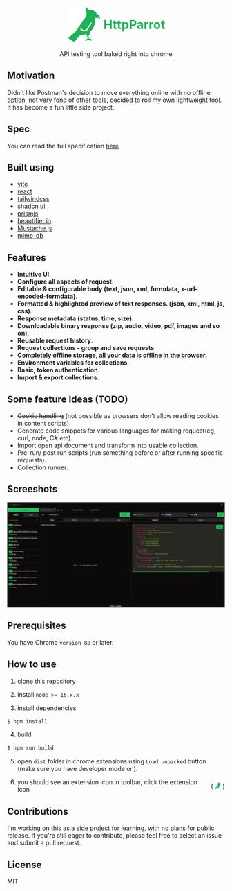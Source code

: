 <h1 style="display:flex; align-items:center; gap:5px; justify-content:center;">
    <img src="./public/logo.svg" alt="logo">
    <span style="display:block;color:#20B256">HttpParrot</span>
</h1>

<p style="text-align:center">API testing tool baked right into chrome</p>

## Motivation

Didn't like Postman's decision to move everything online with no offline option, not very fond of other tools, decided to roll my own lightweight tool. It has become a fun little side project.

## Spec

You can read the full specification [here](/spec.md)

## Built using

- [vite](https://vitejs.dev/)
- [react](https://react.dev/)
- [tailwindcss](https://tailwindcss.com/)
- [shadcn ui](https://ui.shadcn.com/)
- [prismjs](https://prismjs.com/)
- [beautifier.io](https://beautifier.io/)
- [Mustache.js](https://mustache.github.io/)
- [mime-db](https://www.npmjs.com/package/mime-db)

## Features

- **Intuitive UI**.
- **Configure all aspects of request**.
- **Editable & configurable body (text, json, xml, formdata, x-url-encoded-formdata)**.
- **Formatted & highlighted preview of text responses. (json, xml, html, js, css)**.
- **Response metadata (status, time, size)**.
- **Downloadable binary response (zip, audio, video, pdf, images and so on)**.
- **Reusable request history**.
- **Request collections - group and save requests**.
- **Completely offline storage, all your data is offline in the browser**.
- **Environment variables for collections**.
- **Basic, token authentication**.
- **Import & export collections**.

## Some feature Ideas (TODO)

- ~~Cookie handling~~ (not possible as browsers don't allow reading cookies in content scripts).
- Generate code snippets for various languages for making request(eg, curl, node, C# etc).
- Import open api document and transform into usable collection.
- Pre-run/ post run scripts (run something before or after running specific requests).
- Collection runner.

## Screeshots

<img style="display:block" src="./screenshots/tabs.PNG" alt="ui">

## Prerequisites

You have Chrome `version 88` or later.

## How to use

1. clone this repository

2. install `node >= 16.x.x`

3. install dependencies

```bash
$ npm install
```

4. build

```bash
$ npm run build
```

5. open `dist` folder in chrome extensions using `Load unpacked` button (make sure you have developer mode on).

6. <p style="display:flex; align-items:center; gap:3px;">
    <span style="display:block"> you should see an extension icon in toolbar, click the extension icon</span>
    (<img style="display:block" src="./public/icons/icon16.png">)
   </p>

## Contributions

I'm working on this as a side project for learning, with no plans for public release. If you're still eager to contribute, please feel free to select an issue and submit a pull request.

## License

MIT
